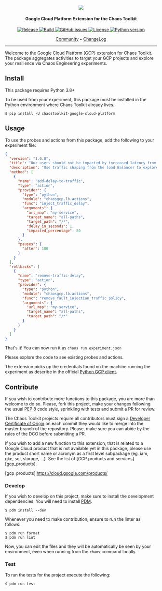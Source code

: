 <h2 align="center">
  <br>
  <p align="center"><img src="https://avatars.githubusercontent.com/u/32068152?s=200&v=4"></p>
</h2>

<h4 align="center">Google Cloud Platform Extension for the Chaos Toolkit</h4>

<p align="center">
   <a href="https://github.com/chaostoolkit-incubator/chaostoolkit-google-cloud-platform/releases">
   <img alt="Release" src="https://img.shields.io/pypi/v/chaostoolkit-google-cloud-platform.svg">
   <a href="#">
   <img alt="Build" src="https://github.com/chaostoolkit-incubator/chaostoolkit-google-cloud-platform/actions/workflows/build.yaml/badge.svg">
   <a href="https://github.com/chaostoolkit-incubator/chaostoolkit-google-cloud-platform/issues">
   <img alt="GitHub issues" src="https://img.shields.io/github/issues/chaostoolkit-incubator/chaostoolkit-google-cloud-platform?style=flat-square&logo=github&logoColor=white">
   <a href="https://github.com/chaostoolkit-incubator/chaostoolkit-google-cloud-platform/blob/master/LICENSE.md">
   <img alt="License" src="https://img.shields.io/github/license/chaostoolkit-incubator/chaostoolkit-google-cloud-platform">
   <a href="#">
   <img alt="Python version" src="https://img.shields.io/pypi/pyversions/chaostoolkit-lib.svg">
   <a href="https://pkg.go.dev/github.com/chaostoolkit-incubator/chaostoolkit-google-cloud-platform">
</p>

<p align="center">
  <a href="https://join.slack.com/t/chaostoolkit/shared_invite/zt-22c5isqi9-3YjYzucVTNFFVIG~Kzns8g">Community</a> •
  <a href="https://github.com/chaostoolkit-incubator/chaostoolkit-google-cloud-platform/blob/master/CHANGELOG.md">ChangeLog</a>
</p>

---

Welcome to the Google Cloud Platform (GCP) extension for Chaos Toolkit. The
package aggregates activities to target your GCP projects and explore
your resilience via Chaos Engineering experiments.

## Install

This package requires Python 3.8+

To be used from your experiment, this package must be installed in the Python
environment where Chaos Toolkit already lives.

```
$ pip install -U chaostoolkit-google-cloud-platform
```

## Usage

To use the probes and actions from this package, add the following to your
experiment file:

```json
{
  "version": "1.0.0",
  "title": "Our users should not be impacted by increased latency from our services",
  "description": "Use traffic shaping from the load Balancer to explore the impact of latency on our users",
  "method": [
    {
      "name": "add-delay-to-traffic",
      "type": "action",
      "provider": {
        "type": "python",
        "module": "chaosgcp.lb.actions",
        "func": "inject_traffic_delay",
        "arguments": {
          "url_map": "my-service",
          "target_name": "all-paths",
          "target_path": "/*",
          "delay_in_seconds": 1,
          "impacted_percentage": 80
        }
      },
      "pauses": {
        "after": 180
      }
    }
  ],
  "rollbacks": [
    {
      "name": "remove-traffic-delay",
      "type": "action",
      "provider": {
        "type": "python",
        "module": "chaosgcp.lb.actions",
        "func": "remove_fault_injection_traffic_policy",
        "arguments": {
          "url_map": "my-service",
          "target_name": "all-paths",
          "target_path": "/*"
        }
      }
    }
  ]
}
```

That's it! You can now run it as `chaos run experiment.json`

Please explore the code to see existing probes and actions.

The extension picks up the credentials found on the machine running the
experiment as describe in the official
[Python GCP client](https://googleapis.dev/python/google-api-core/latest/auth.html).


## Contribute

If you wish to contribute more functions to this package, you are more than
welcome to do so. Please, fork this project, make your changes following the
usual [PEP 8][pep8] code style, sprinkling with tests and submit a PR for
review.

[pep8]: https://pycodestyle.readthedocs.io/en/latest/

The Chaos Toolkit projects require all contributors must sign a
[Developer Certificate of Origin][dco] on each commit they would like to merge
into the master branch of the repository. Please, make sure you can abide by
the rules of the DCO before submitting a PR.

[dco]: https://github.com/probot/dco#how-it-works

If you wish to add a new function to this extension, that is related to a 
Google Cloud product that is not available yet in this package, please use 
the product short name or acronym as a first level subpackage (eg. iam, gke, 
sql, storage, ...). See the list of [GCP products and services][gcp_products].

[gcp_products] https://cloud.google.com/products/

### Develop

If you wish to develop on this project, make sure to install the development
dependencies. You will need to install [PDM](https://pdm-project.org).

```console
$ pdm install --dev
```

Whenever you need to make contribution, ensure to run the linter as follows:

```console
$ pdm run format
$ pdm run lint
```

Now, you can edit the files and they will be automatically be seen by your
environment, even when running from the `chaos` command locally.

### Test

To run the tests for the project execute the following:

```
$ pdm run test
```
